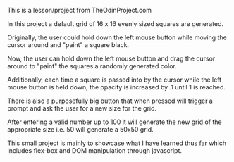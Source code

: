 This is a lesson/project from TheOdinProject.com

In this project a default grid of 16 x 16 evenly sized squares are generated.

Originally, the user could hold down the left mouse button while moving the cursor around and "paint" a square black.

Now, the user can hold down the left mouse button and drag the cursor around to "paint" the squares a randomly generated color.

Additionally, each time a square is passed into by the cursor while the left mouse button is held down, the opacity is increased by .1 until 1 is reached.

There is also a purposefully big button that when pressed will trigger a prompt and ask the user for a new size for the grid.

After entering a valid number up to 100 it will generate the new grid of the appropriate size i.e. 50 will generate a 50x50 grid.

This small project is mainly to showcase what I have learned thus far which includes flex-box and DOM manipulation through javascript.
